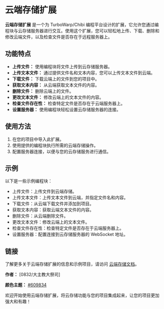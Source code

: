 # 云端存储扩展

**云端存储扩展** 是一个为 TurboWarp/Chibi 编程平台设计的扩展，它允许您通过编程块与云存储服务器进行交互。使用这个扩展，您可以轻松地上传、下载、删除和修改云端文件，以及检查文件是否存在于远程服务器上。

## 功能特点

- **上传文件：** 使用编程块将文件上传到云存储服务器。
- **上传文本文件：** 通过提供文件名和文本内容，您可以上传文本文件到云端。
- **下载文件：** 下载云端上的文件到您的项目中。
- **获取文本内容：** 从云端获取文本文件的内容。
- **删除文件：** 删除云端上的文件。
- **更改文本文件：** 修改云端上的文本文件的内容。
- **检查文件存在性：** 检查特定文件是否存在于云端服务器上。
- **设置服务器：** 使用编程块轻松设置云存储服务器的连接。

## 使用方法

1. 在您的项目中导入此扩展。
2. 使用提供的编程块执行所需的云端存储操作。
3. 配置服务器连接，以便与您的云存储服务进行通信。

## 示例

以下是一些示例编程块：

- 上传文件：上传文件到云端存储。
- 上传文本文件：上传文本文件到云端，并指定文件名和内容。
- 下载文件：从云端下载文件并添加到项目。
- 获取文本内容：获取云端文本文件的内容。
- 删除文件：从云端删除文件。
- 更改文本文件：修改云端上的文本文件。
- 检查文件存在性：检查特定文件是否存在于云端服务器上。
- 设置服务器：配置连接到云存储服务器的 WebSocket 地址。

## 链接

了解更多关于云端存储扩展的信息和示例项目，请访问 [云端存储文档](https://0832.ink/CloudStorage)。

**作者：** [0832/大主教大祭司]

**颜色主题：** [#609834](https://www.color-hex.com/color/609834)

欢迎开始使用云端存储扩展，将云存储功能与您的项目集成起来，让您的项目更加强大和有趣！
